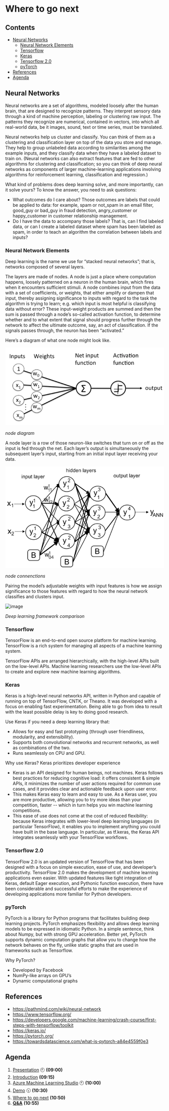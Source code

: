 # Where to go next <!-- omit in toc -->

## Contents <!-- omit in toc -->

- [Neural Networks](#neural-networks)
  - [Neural Network Elements](#neural-network-elements)
  - [Tensorflow](#tensorflow)
  - [Keras](#keras)
  - [Tensorflow 2.0](#tensorflow-20)
  - [pyTorch](#pytorch)
- [References](#references)
- [Agenda](#agenda)

## Neural Networks

Neural networks are a set of algorithms, modeled loosely after the human brain, that are designed to recognize patterns. They interpret sensory data through a kind of machine perception, labeling or clustering raw input. The patterns they recognize are numerical, contained in vectors, into which all real-world data, be it images, sound, text or time series, must be translated.

Neural networks help us cluster and classify. You can think of them as a clustering and classification layer on top of the data you store and manage. They help to group unlabeled data according to similarities among the example inputs, and they classify data when they have a labeled dataset to train on. (Neural networks can also extract features that are fed to other algorithms for clustering and classification; so you can think of deep neural networks as components of larger machine-learning applications involving algorithms for reinforcement learning, classification and regression.)

What kind of problems does deep learning solve, and more importantly, can it solve yours? To know the answer, you need to ask questions:

- What outcomes do I care about? Those outcomes are labels that could be applied to data: for example, spam or not_spam in an email filter, good_guy or bad_guy in fraud detection, angry_customer or happy_customer in customer relationship management.
- Do I have the data to accompany those labels? That is, can I find labeled data, or can I create a labeled dataset where spam has been labeled as spam, in order to teach an algorithm the correlation between labels and inputs?

### Neural Network Elements

Deep learning is the name we use for “stacked neural networks”; that is, networks composed of several layers.

The layers are made of nodes. A node is just a place where computation happens, loosely patterned on a neuron in the human brain, which fires when it encounters sufficient stimuli. A node combines input from the data with a set of coefficients, or weights, that either amplify or dampen that input, thereby assigning significance to inputs with regard to the task the algorithm is trying to learn; e.g. which input is most helpful is classifying data without error? These input-weight products are summed and then the sum is passed through a node’s so-called activation function, to determine whether and to what extent that signal should progress further through the network to affect the ultimate outcome, say, an act of classification. If the signals passes through, the neuron has been “activated.”

Here’s a diagram of what one node might look like.

![image](images/where-to-go-next/perceptron-node.png)

*node diagram*

A node layer is a row of those neuron-like switches that turn on or off as the input is fed through the net. Each layer’s output is simultaneously the subsequent layer’s input, starting from an initial input layer receiving your data.

![image](images/where-to-go-next/mlp.png)

*node connenctions*

Pairing the model’s adjustable weights with input features is how we assign significance to those features with regard to how the neural network classifies and clusters input.

![image](https://s3.amazonaws.com/keras.io/img/dl_frameworks_power_scores.png)

*Deep learning framework comparison*

### Tensorflow

TensorFlow is an end-to-end open source platform for machine learning. TensorFlow is a rich system for managing all aspects of a machine learning system.

TensorFlow APIs are arranged hierarchically, with the high-level APIs built on the low-level APIs. Machine learning researchers use the low-level APIs to create and explore new machine learning algorithms.

<!--The following figure shows the hierarchy of TensorFlow toolkits:
![image](https://developers.google.com/machine-learning/crash-course/images/TFHierarchyNew.svg)

*TensorFlow toolkit hierarchy*-->

### Keras

Keras is a high-level neural networks API, written in Python and capable of running on top of TensorFlow, CNTK, or Theano. It was developed with a focus on enabling fast experimentation. Being able to go from idea to result with the least possible delay is key to doing good research.

Use Keras if you need a deep learning library that:

- Allows for easy and fast prototyping (through user friendliness, modularity, and extensibility).
- Supports both convolutional networks and recurrent networks, as well as combinations of the two.
- Runs seamlessly on CPU and GPU.

Why use Keras? Keras prioritizes developer experience

- Keras is an API designed for human beings, not machines. Keras follows best practices for reducing cognitive load: it offers consistent & simple APIs, it minimizes the number of user actions required for common use cases, and it provides clear and actionable feedback upon user error.
- This makes Keras easy to learn and easy to use. As a Keras user, you are more productive, allowing you to try more ideas than your competition, faster -- which in turn helps you win machine learning competitions.
- This ease of use does not come at the cost of reduced flexibility: because Keras integrates with lower-level deep learning languages (in particular TensorFlow), it enables you to implement anything you could have built in the base language. In particular, as tf.keras, the Keras API integrates seamlessly with your TensorFlow workflows.

### Tensorflow 2.0

TensorFlow 2.0 is an updated version of TensorFlow that has been designed with a focus on simple execution, ease of use, and developer’s productivity. TensorFlow 2.0 makes the development of machine learning applications even easier. With updated features like tight integration of Keras, default Eager execution, and Pythonic function execution, there have been considerable and successful efforts to make the experience of developing applications more familiar for Python developers. 

### pyTorch

PyTorch is a library for Python programs that facilitates building deep learning projects. PyTorch emphasizes flexibility and allows deep learning models to be expressed in idiomatic Python.
In a simple sentence, think about Numpy, but with strong GPU acceleration. Better yet, PyTorch supports dynamic computation graphs that allow you to change how the network behaves on the fly, unlike static graphs that are used in frameworks such as Tensorflow.

Why PyTorch?
- Developed by Facebook
- NumPy-like arrays on GPU’s
- Dynamic computational graphs

## References

- https://pathmind.com/wiki/neural-network
- https://www.tensorflow.org/
- https://developers.google.com/machine-learning/crash-course/first-steps-with-tensorflow/toolkit
- https://keras.io/
- https://pytorch.org/
- https://towardsdatascience.com/what-is-pytorch-a84e4559f0e3

## Agenda
1. [Presentation](./01.presentation.md) :clock9: **(09:00)**
2. [Introduction](02.introduction.md) **(09:15)**
3. [Azure Machine Learning Studio](03.azure-machine-learning-studio.md) :clock10: **(10:00)**
4. [Demo](04.demo.md) :clock1030: **(10:30)**
5. [Where to go next](05.where-to-go-next.md) **(10:50)**
6. **[Q&A](06.q&a.md)** **(10:55)**